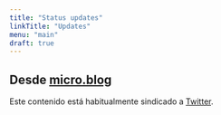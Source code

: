 ```yaml
---
title: "Status updates"
linkTitle: "Updates"
menu: "main"
draft: true
---
```


## Desde [micro.blog](https://javinr.micro.blog/)

Este contenido está habitualmente sindicado a [Twitter](https://twitter.com/nosoynuno).

<script type="text/javascript" src="https://micro.blog/sidebar.js?username=javinr&count=25"></script>
